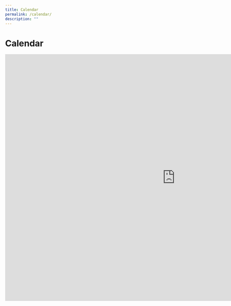```yaml
---
title: Calendar
permalink: /calendar/
description: ""
---
```

# **Calendar**

<iframe src="https://calendar.google.com/calendar/embed?height=600&amp;wkst=2&amp;bgcolor=%23F09300&amp;ctz=Asia%2FSingapore&amp;showDate=1&amp;showPrint=0&amp;showTabs=1&amp;showTitle=0&amp;src=aXNoYWtfYl9oYXNzYW5AbW9lLmVkdS5zZw&amp;src=bW9lLmVkdS5zZ191bmFxdGtybXZxZ2RlbWw5NjRzNmJ1ZGFzNEBncm91cC5jYWxlbmRhci5nb29nbGUuY29t&amp;color=%23D50000&amp;color=%23A79B8E" style="border-width:0" width="1100" height="800" frameborder="3" scrolling="no"></iframe>